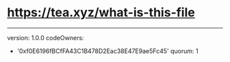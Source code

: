 # https://tea.xyz/what-is-this-file
---
version: 1.0.0
codeOwners:
  - '0xf0E6196fBCfFA43C1B478D2Eac38E47E9ae5Fc45'
quorum: 1
